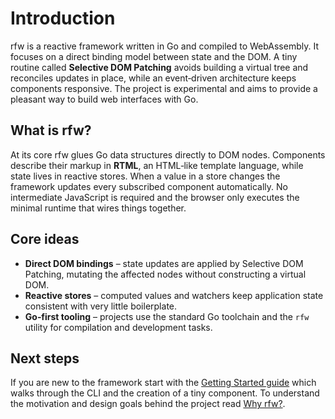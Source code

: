 # Introduction

rfw is a reactive framework written in Go and compiled to WebAssembly.
It focuses on a direct binding model between state and the DOM. A tiny
routine called **Selective DOM Patching** avoids building a virtual
tree and reconciles updates in place, while an event‑driven architecture
keeps components responsive. The project is experimental and aims to
provide a pleasant way to build web interfaces with Go.

## What is rfw?

At its core rfw glues Go data structures directly to DOM nodes.
Components describe their markup in **RTML**, an HTML‑like template
language, while state lives in reactive stores. When a value in a store
changes the framework updates every subscribed component automatically.
No intermediate JavaScript is required and the browser only executes the
minimal runtime that wires things together.

## Core ideas

- **Direct DOM bindings** – state updates are applied by Selective DOM
  Patching, mutating the affected nodes without constructing a virtual
  DOM.
- **Reactive stores** – computed values and watchers keep application
  state consistent with very little boilerplate.
- **Go‑first tooling** – projects use the standard Go toolchain and the
  `rfw` utility for compilation and development tasks.

## Next steps

If you are new to the framework start with the
[Getting Started guide](./getting-started.md) which walks through the
CLI and the creation of a tiny component. To understand the motivation
and design goals behind the project read [Why rfw?](./guide/features.md).
